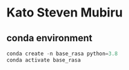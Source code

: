 # Kato Steven Mubiru
## conda environment
```python
conda create -n base_rasa python=3.8 
conda activate base_rasa
```